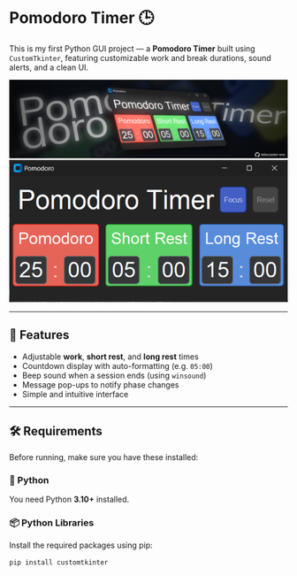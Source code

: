 # Pomodoro Timer 🕒

This is my first Python GUI project — a **Pomodoro Timer** built using `CustomTkinter`, featuring customizable work and break durations, sound alerts, and a clean UI.

![screenshot](assets/banner.png)
![screenshot](assets/screenshot.png)


---

## 🚀 Features

- Adjustable **work**, **short rest**, and **long rest** times
- Countdown display with auto-formatting (e.g. `05:00`)
- Beep sound when a session ends (using `winsound`)
- Message pop-ups to notify phase changes
- Simple and intuitive interface

---

## 🛠️ Requirements

Before running, make sure you have these installed:

### 🐍 Python
You need Python **3.10+** installed.

### 📦 Python Libraries
Install the required packages using pip:

```bash
pip install customtkinter

